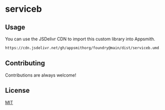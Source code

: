 # serviceb

## Usage

You can use the JSDelivr CDN to import this custom library into Appsmith.
```sh
https://cdn.jsdelivr.net/gh/appsmithorg/foundry@main/dist/serviceb.umd.js
```

## Contributing

Contributions are always welcome!

## License

[MIT](https://choosealicense.com/licenses/mit/)
